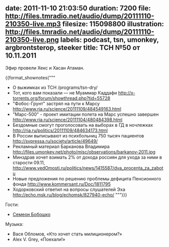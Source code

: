 date: 2011-11-10 21:03:50
duration: 7200
file: http://files.tmradio.net/audio/dump/20111110-210350-live.mp3
filesize: 115098800
illustration: http://files.tmradio.net/audio/dump/20111110-210350-live.png
labels: podcast, tsn, umonkey, argbrontsterop, steeker
title: ТСН №50 от 10.11.2011
---
Эфир провели Хекс и Хасан Атаман.

{{format_shownotes("""
- О выжимках из ТСН
  /programs/tsn-dry/
- Тот, кого вам показали — не Муаммар Каддафи
  http://x-torrents.org/forum/showthread.php?tid=55728
- "Фобос-Грунт" застрял на пути к Марсу
  http://www.ria.ru/science/20111109/484549163.html
- "Марс-500" - проект имитации полета на Марс успешно завершен
  http://www.ria.ru/science/20111104/480484398.html
- Бездомные смогут проголосовать на выборах в ГД в ночлежках
  http://ria.ru/politics/20111109/484634173.html
- В России выписывают из психбольниц 750 тысяч пациентов
  http://svpressa.ru/society/article/49649/
- Рекламный материал Барканова Владимира
  http://files.umonkey.net/photo/misc/observations/barkanov-2011.jpg
- Минздрав хочет взимать 2% от дохода россиян для ухода за ними в старости
  09.11, http://www.vedOmosti.ru/politics/news/1415587/dva_procenta_za_zabotu
- Новые предложения по решению проблемы дефицита Пенсионного фонда
  http://www.kommersant.ru/Doc/1811795
- Ходорковский ответил на вопросы слушателей Эха
  http://echo.msk.ru/blog/echomsk/827940-echo/
""")}}

Гости:

- [Семеон Бобошко](/guests/steeker/)

Музыка:

- Вася Обломов, «Кто хочет стать милиционером?»
- Alex V. Grey, «Поехали!»
